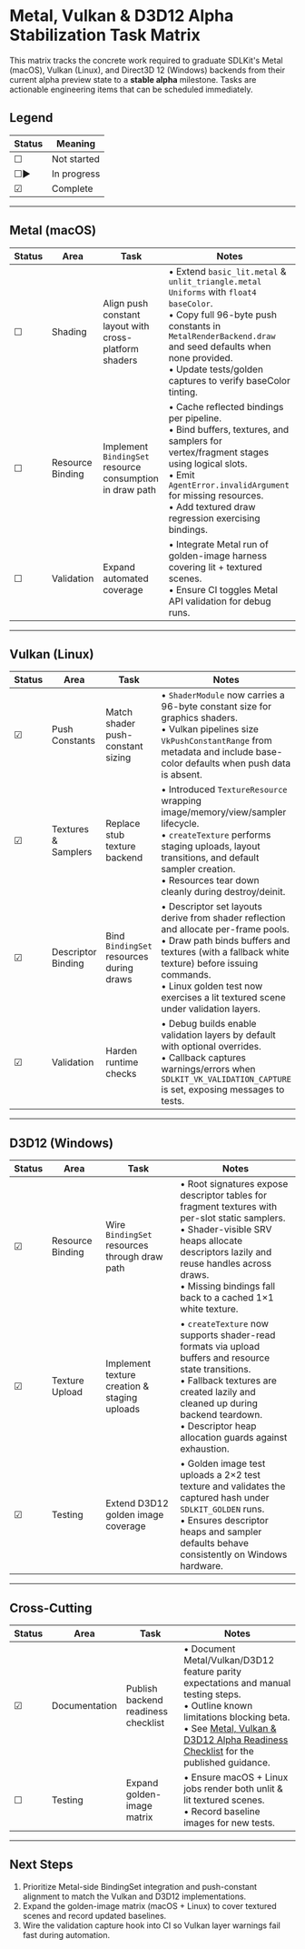 # Metal, Vulkan & D3D12 Alpha Stabilization Task Matrix

This matrix tracks the concrete work required to graduate SDLKit's Metal (macOS), Vulkan (Linux), and Direct3D 12 (Windows) backends from their current alpha preview state to a **stable alpha** milestone. Tasks are actionable engineering items that can be scheduled immediately.

## Legend

| Status | Meaning |
| --- | --- |
| ☐ | Not started |
| ☐▶ | In progress |
| ☑ | Complete |

---

## Metal (macOS)

| Status | Area | Task | Notes |
| --- | --- | --- | --- |
| ☐ | Shading | Align push constant layout with cross-platform shaders | • Extend `basic_lit.metal` & `unlit_triangle.metal` `Uniforms` with `float4 baseColor`.<br>• Copy full 96-byte push constants in `MetalRenderBackend.draw` and seed defaults when none provided.<br>• Update tests/golden captures to verify baseColor tinting. |
| ☐ | Resource Binding | Implement `BindingSet` resource consumption in draw path | • Cache reflected bindings per pipeline.<br>• Bind buffers, textures, and samplers for vertex/fragment stages using logical slots.<br>• Emit `AgentError.invalidArgument` for missing resources.<br>• Add textured draw regression exercising bindings. |
| ☐ | Validation | Expand automated coverage | • Integrate Metal run of golden-image harness covering lit + textured scenes.<br>• Ensure CI toggles Metal API validation for debug runs. |

---

## Vulkan (Linux)

| Status | Area | Task | Notes |
| --- | --- | --- | --- |
| ☑ | Push Constants | Match shader push-constant sizing | • `ShaderModule` now carries a 96-byte constant size for graphics shaders.<br>• Vulkan pipelines size `VkPushConstantRange` from metadata and include base-color defaults when push data is absent. |
| ☑ | Textures & Samplers | Replace stub texture backend | • Introduced `TextureResource` wrapping image/memory/view/sampler lifecycle.<br>• `createTexture` performs staging uploads, layout transitions, and default sampler creation.<br>• Resources tear down cleanly during destroy/deinit. |
| ☑ | Descriptor Binding | Bind `BindingSet` resources during draws | • Descriptor set layouts derive from shader reflection and allocate per-frame pools.<br>• Draw path binds buffers and textures (with a fallback white texture) before issuing commands.<br>• Linux golden test now exercises a lit textured scene under validation layers. |
| ☑ | Validation | Harden runtime checks | • Debug builds enable validation layers by default with optional overrides.<br>• Callback captures warnings/errors when `SDLKIT_VK_VALIDATION_CAPTURE` is set, exposing messages to tests. |

---

## D3D12 (Windows)

| Status | Area | Task | Notes |
| --- | --- | --- | --- |
| ☑ | Resource Binding | Wire `BindingSet` resources through draw path | • Root signatures expose descriptor tables for fragment textures with per-slot static samplers.<br>• Shader-visible SRV heaps allocate descriptors lazily and reuse handles across draws.<br>• Missing bindings fall back to a cached 1×1 white texture. |
| ☑ | Texture Upload | Implement texture creation & staging uploads | • `createTexture` now supports shader-read formats via upload buffers and resource state transitions.<br>• Fallback textures are created lazily and cleaned up during backend teardown.<br>• Descriptor heap allocation guards against exhaustion. |
| ☑ | Testing | Extend D3D12 golden image coverage | • Golden image test uploads a 2×2 test texture and validates the captured hash under `SDLKIT_GOLDEN` runs.<br>• Ensures descriptor heaps and sampler defaults behave consistently on Windows hardware. |

---

## Cross-Cutting

| Status | Area | Task | Notes |
| --- | --- | --- | --- |
| ☑ | Documentation | Publish backend readiness checklist | • Document Metal/Vulkan/D3D12 feature parity expectations and manual testing steps.<br>• Outline known limitations blocking beta.<br>• See [Metal, Vulkan & D3D12 Alpha Readiness Checklist](BackendReadinessChecklist.md) for the published guidance. |
| ☐ | Testing | Expand golden-image matrix | • Ensure macOS + Linux jobs render both unlit & lit textured scenes.<br>• Record baseline images for new tests. |

---

## Next Steps

1. Prioritize Metal-side BindingSet integration and push-constant alignment to match the Vulkan and D3D12 implementations.
2. Expand the golden-image matrix (macOS + Linux) to cover textured scenes and record updated baselines.
3. Wire the validation capture hook into CI so Vulkan layer warnings fail fast during automation.

